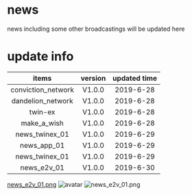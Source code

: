 # news
news including some other broadcastings will be updated here

# update info

items | version |  updated time  
:-: | :-: | :-: | 
conviction_network | V1.0.0 | 2019-6-28
dandelion_network | V1.0.0 | 2019-6-28
twin-ex | V1.0.0 | 2019-6-28
make_a_wish | V1.0.0 | 2019-6-28
news_twinex_01 | V1.0.0 | 2019-6-29
news_app_01 | V1.0.0 | 2019-6-29
news_twinex_01 | V1.0.0 | 2019-6-29
news_e2v_01 | V1.0.0 | 2019-6-30

[news_e2v_01.png]("news_e2v_01.png")
![avatar]("./news_e2v_01.png")
![news_e2v_01.png]("https://github.com/cryptozoic-io/profiles/blob/master/news/news_e2v_01.png?raw=true")